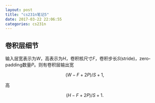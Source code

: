 ```yaml
---
layout: post
title: "cs231n笔记5"
date: 2017-03-22 22:06:55
categories: cs231n
---
```

## 卷积层细节
输入层宽表示为$W$，高表示为$H$，卷积核尺寸$F$，卷积步长$S$(stride)，zero-padding数量$P$。则有卷积层输出宽

$$
(W-F+2P)/S+1,
$$

高

$$
(H-F+2P)/S+1.
$$
